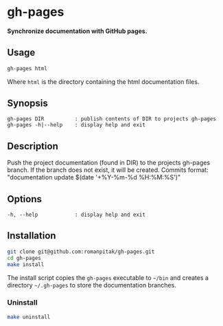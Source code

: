 # gh-pages

**Synchronize documentation with GitHub pages.**

## Usage

```bash
gh-pages html
```

Where `html` is the directory containing the html documentation files.

## Synopsis

    gh-pages DIR          : publish contents of DIR to projects gh-pages
    gh-pages -h|--help    : display help and exit

## Description

Push the project documentation (found in DIR) to the projects gh-pages
branch. If the branch does not exist, it will be created.
Commits format: "documentation update $(date '+%Y-%m-%d %H:%M:%S')"

## Options

    -h, --help            : display help and exit

## Installation

```bash
git clone git@github.com:romanpitak/gh-pages.git
cd gh-pages
make install
```

The install script copies the `gh-pages` executable to `~/bin`
and creates a directory `~/.gh-pages` to store the documentation branches.

### Uninstall

```bash
make uninstall
```
